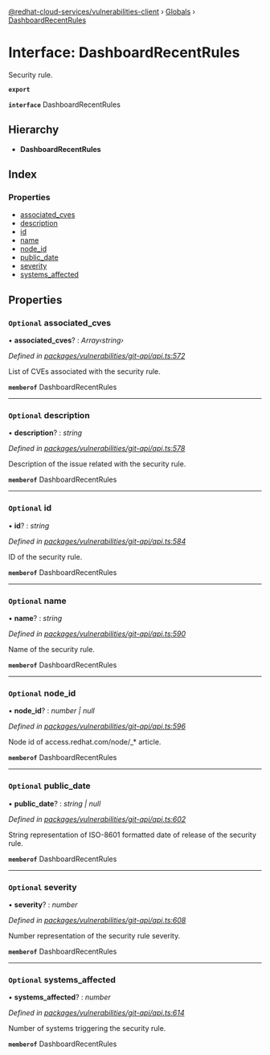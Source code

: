 [@redhat-cloud-services/vulnerabilities-client](../README.md) › [Globals](../globals.md) › [DashboardRecentRules](dashboardrecentrules.md)

# Interface: DashboardRecentRules

Security rule.

**`export`** 

**`interface`** DashboardRecentRules

## Hierarchy

* **DashboardRecentRules**

## Index

### Properties

* [associated_cves](dashboardrecentrules.md#optional-associated_cves)
* [description](dashboardrecentrules.md#optional-description)
* [id](dashboardrecentrules.md#optional-id)
* [name](dashboardrecentrules.md#optional-name)
* [node_id](dashboardrecentrules.md#optional-node_id)
* [public_date](dashboardrecentrules.md#optional-public_date)
* [severity](dashboardrecentrules.md#optional-severity)
* [systems_affected](dashboardrecentrules.md#optional-systems_affected)

## Properties

### `Optional` associated_cves

• **associated_cves**? : *Array‹string›*

*Defined in [packages/vulnerabilities/git-api/api.ts:572](https://github.com/fhlavac/javascript-clients/blob/master/packages/vulnerabilities/git-api/api.ts#L572)*

List of CVEs associated with the security rule.

**`memberof`** DashboardRecentRules

___

### `Optional` description

• **description**? : *string*

*Defined in [packages/vulnerabilities/git-api/api.ts:578](https://github.com/fhlavac/javascript-clients/blob/master/packages/vulnerabilities/git-api/api.ts#L578)*

Description of the issue related with the security rule.

**`memberof`** DashboardRecentRules

___

### `Optional` id

• **id**? : *string*

*Defined in [packages/vulnerabilities/git-api/api.ts:584](https://github.com/fhlavac/javascript-clients/blob/master/packages/vulnerabilities/git-api/api.ts#L584)*

ID of the security rule.

**`memberof`** DashboardRecentRules

___

### `Optional` name

• **name**? : *string*

*Defined in [packages/vulnerabilities/git-api/api.ts:590](https://github.com/fhlavac/javascript-clients/blob/master/packages/vulnerabilities/git-api/api.ts#L590)*

Name of the security rule.

**`memberof`** DashboardRecentRules

___

### `Optional` node_id

• **node_id**? : *number | null*

*Defined in [packages/vulnerabilities/git-api/api.ts:596](https://github.com/fhlavac/javascript-clients/blob/master/packages/vulnerabilities/git-api/api.ts#L596)*

Node id of access.redhat.com/node/_* article.

**`memberof`** DashboardRecentRules

___

### `Optional` public_date

• **public_date**? : *string | null*

*Defined in [packages/vulnerabilities/git-api/api.ts:602](https://github.com/fhlavac/javascript-clients/blob/master/packages/vulnerabilities/git-api/api.ts#L602)*

String representation of ISO-8601 formatted date of release of the security rule.

**`memberof`** DashboardRecentRules

___

### `Optional` severity

• **severity**? : *number*

*Defined in [packages/vulnerabilities/git-api/api.ts:608](https://github.com/fhlavac/javascript-clients/blob/master/packages/vulnerabilities/git-api/api.ts#L608)*

Number representation of the security rule severity.

**`memberof`** DashboardRecentRules

___

### `Optional` systems_affected

• **systems_affected**? : *number*

*Defined in [packages/vulnerabilities/git-api/api.ts:614](https://github.com/fhlavac/javascript-clients/blob/master/packages/vulnerabilities/git-api/api.ts#L614)*

Number of systems triggering the security rule.

**`memberof`** DashboardRecentRules
